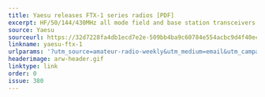 ```yaml
---
title: Yaesu releases FTX-1 series radios [PDF]
excerpt: HF/50/144/430MHz all mode field and base station transceivers.
source: Yaesu
sourceurl: https://32d7228fa4db1ecd7e2e-509bb4ba9c60784e554acbc9d4f40ec1.ssl.cf2.rackcdn.com/FTX-1_Series_leaflet_202505.pdf
linkname: yaesu-ftx-1
urlparams: '?utm_source=amateur-radio-weekly&utm_medium=email&utm_campaign=newsletter'
headerimage: arw-header.gif
linktype: link
order: 0
issue: 380
---
```

